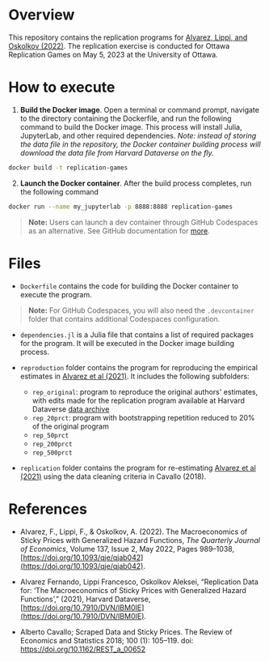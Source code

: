 # Overview

This repository contains the replication programs for [Alvarez, Lippi, and Oskolkov (2022)](https://doi.org/10.1093/qje/qjab042). The replication exercise is conducted for Ottawa Replication Games on May 5, 2023 at the University of Ottawa.

# How to execute

1. **Build the Docker image**. Open a terminal or command prompt, navigate to the directory containing the Dockerfile, and run the following command to build the Docker image. 
This process will install Julia, JupyterLab, and other required dependencies. 
*Note: instead of storing the data file in the repository, the Docker container building process will download the data file from Harvard Dataverse on the fly.*
````bash
docker build -t replication-games
````

2. **Launch the Docker container**. After the build process completes, run the following command
````bash
docker run --name my_jupyterlab -p 8888:8888 replication-games
````

> **Note:** Users can launch a dev container through GitHub Codespaces as an alternative. See GitHub documentation for [more](https://docs.github.com/en/codespaces/developing-in-codespaces/creating-a-codespace-for-a-repository).

# Files

- `Dockerfile` contains the code for building the Docker container to execute the program. 
> **Note:** For GitHub Codespaces, you will also need the `.devcontainer` folder that contains additional Codespaces configuration.

- `dependencies.jl` is a Julia file that contains a list of required packages for the program. It will be executed in the Docker image building process.

- `reproduction` folder contains the program for reproducing the empirical estimates in [Alvarez et al (2021)](). It includes the following subfolders:
    - `rep_original`: program to reproduce the original authors' estimates, with edits made for the replication program available at Harvard Dataverse [data archive]()
    - `rep_20prct`: program with bootstrapping repetition reduced to 20% of the original program
    - `rep_50prct`
    - `rep_200prct`
    - `rep_500prct`

- `replication` folder contains the program for re-estimating [Alvarez et al (2021)]() using the data cleaning criteria in Cavallo (2018).

# References

- Alvarez, F., Lippi, F., & Oskolkov, A. (2022). The Macroeconomics of Sticky Prices with Generalized Hazard Functions, _The Quarterly Journal of Economics_, Volume 137, Issue 2, May 2022, Pages 989–1038, [https://doi.org/10.1093/qje/qjab042](https://doi.org/10.1093/qje/qjab042).

- Alvarez Fernando, Lippi Francesco, Oskolkov Aleksei, “Replication Data for: ‘The Macroeconomics of Sticky Prices with Generalized Hazard Functions’,” (2021), Harvard Dataverse, [https://doi.org/10.7910/DVN/IBM0IE](https://doi.org/10.7910/DVN/IBM0IE).

- Alberto Cavallo; Scraped Data and Sticky Prices. The Review of Economics and Statistics 2018; 100 (1): 105–119. doi: https://doi.org/10.1162/REST_a_00652
